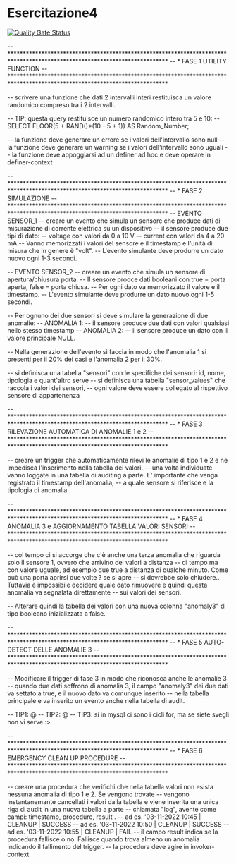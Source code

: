 # Esercitazione4

[![Quality Gate Status](https://sonarcloud.io/api/project_badges/measure?project=java-injection_maxdad-esercitazione4&metric=alert_status)](https://sonarcloud.io/summary/new_code?id=java-injection_maxdad-esercitazione4)




-- ***************************************************************************************************************************
-- *								FASE 1   UTILITY FUNCTION
-- ***************************************************************************************************************************

-- scrivere una funzione che dati 2 intervalli interi restituisca un valore randomico compreso tra i 2 intervalli.

-- TIP: questa query restituisce un numero randomico intero tra 5 e 10:
-- SELECT FLOOR(5 + RAND()*(10 - 5 + 1)) AS Random_Number;

-- la funzione deve generare un errore se i valori dell'intervallo sono null
-- la funzione deve generare un warning se i valori dell'intervallo sono uguali 
-- la funzione deve appoggiarsi ad un definer ad hoc e deve operare in definer-context


-- ***************************************************************************************************************************
-- *								FASE 2   SIMULAZIONE
-- ***************************************************************************************************************************
-- EVENTO SENSOR_1
-- creare un evento che simula un sensore che produce dati di misurazione di corrente elettrica su un dispositivo
-- il sensore produce due tipi di dato:
	-- voltage con valori da 0 a 10 V
	-- current con valori da 4 a 20 mA 
-- Vanno memorizzati i valori del sensore e il timestamp e l'unità di misura che in genere è "volt". 
-- L'evento simulante deve produrre un dato nuovo ogni 1-3 secondi. 

-- EVENTO SENSOR_2
-- creare un evento che simula un sensore di apertura/chiusura porta. 
-- Il sensore prodce dati booleani con true = porta aperta, false = porta chiusa. 
-- Per ogni dato va memorizzato il valore e il timestamp. 
-- L'evento simulante deve produrre un dato nuovo ogni 1-5 secondi. 

-- Per ognuno dei due sensori si deve simulare la generazione di due anomalie:
-- ANOMALIA 1: 
	-- il sensore produce due dati con valori qualsiasi nello stesso timestamp
-- ANOMALIA 2:
	-- il sensore produce un dato con il valore principale NULL. 
    
-- Nella generazione dell'evento si faccia in modo che l'anomalia 1 si presenti per il 20% dei casi e l'anomalia 2 per il 30%. 

-- si definisca una tabella "sensori" con le specifiche dei sensori: id, nome, tipologia e quant'altro serve
-- si definisca una tabella "sensor_values" che raccola i valori dei sensori, 
-- ogni valore deve essere collegato al rispettivo sensore di appartenenza


-- ***************************************************************************************************************************
-- *						FASE 3   RILEVAZIONE AUTOMATICA DI ANOMALIE 1 e 2
-- ***************************************************************************************************************************

-- creare un trigger che automaticamente rilevi le anomalie di tipo 1 e 2 e ne impedisca l'inserimento nella tabella dei valori. 
-- una volta individuate vanno loggate in una tabella di auditing a parte. E' importante che venga registrato il timestamp dell'anomalia, 
-- a quale sensore si riferisce e la tipologia di anomalia. 

-- ***************************************************************************************************************************
-- *						FASE 4   ANOMALIA 3 e AGGIORNAMENTO TABELLA VALORI SENSORI
-- ***************************************************************************************************************************

-- col tempo ci si accorge che c'è anche una terza anomalia che riguarda solo il sensore 1, ovvero che arrivino dei valori a distanza
-- di tempo ma con valore uguale, ad esempio due true a distanza di qualche minuto. Come può una porta aprirsi due volte ? se si apre
-- si dovrebbe solo chiudere.. Tuttavia è impossibile decidere quale dato rimuovere e quindi questa anomalia va segnalata direttamente
-- sui valori dei sensori. 

-- Alterare quindi la tabella dei valori con una nuova colonna "anomaly3" di tipo booleano inizializzata a false. 

-- ***************************************************************************************************************************
-- *						FASE 5   AUTO-DETECT DELLE ANOMALIE 3
-- ***************************************************************************************************************************

-- Modificare il trigger di fase 3 in modo che riconosca anche le anomalie 3
-- quando due dati soffrono di anomalia 3, il campo "anomaly3" dei due dati va settato a true, e il nuovo dato va comunque inserito
-- nella tabella principale e va inserito un evento anche nella tabella di audit. 

-- TIP1: @
-- TIP2: @
-- TIP3: si in mysql ci sono i cicli for, ma se siete svegli non vi serve :>


-- ***************************************************************************************************************************
-- *						FASE 6   EMERGENCY CLEAN UP PROCEDURE
-- ***************************************************************************************************************************

-- creare una procedura che verifichi che nella tabella valori non esista nessuna anomalia di tipo 1 e 2. Se vengono trovate
-- vengono instantanemante cancellati i valori dalla tabella e viene inserita una unica riga di audit in una nuova tabella a parte
-- chiamata "log", avente come campi: timestamp, procedure, result . 
--                  ad es.            '03-11-2022 10:45 | CLEANUP | SUCCESS
--                  ad es.            '03-11-2022 10:50 | CLEANUP | SUCCESS
--                  ad es.            '03-11-2022 10:55 | CLEANUP | FAIL
-- il campo result indica se la procedura fallisce o no. Fallisce quando trova almeno un anomalia indicando il fallimento del trigger. 
-- la procedura deve agire in invoker-context

